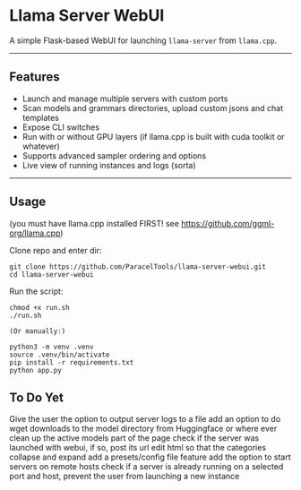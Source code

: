 # Llama Server WebUI

A simple Flask-based WebUI for launching `llama-server` from `llama.cpp`.

---

## Features

- Launch and manage multiple servers with custom ports
- Scan models and grammars directories, upload custom jsons and chat templates
- Expose CLI switches
- Run with or without GPU layers (if llama.cpp is built with cuda toolkit or whatever)
- Supports advanced sampler ordering and options
- Live view of running instances and logs (sorta)

---

## Usage
(you must have llama.cpp installed FIRST! see https://github.com/ggml-org/llama.cpp)

Clone repo and enter dir:
```
git clone https://github.com/ParacelTools/llama-server-webui.git
cd llama-server-webui
```
Run the script:
```
chmod +x run.sh
./run.sh

(Or manually:)

python3 -m venv .venv
source .venv/bin/activate
pip install -r requirements.txt
python app.py
```
## To Do Yet
Give the user the option to output server logs to a file
add an option to do wget downloads to the model directory from Huggingface or where ever
clean up the active models part of the page
check if the server was launched with webui, if so, post its url
edit html so that the categories collapse and expand
add a presets/config file feature
add the option to start servers on remote hosts
check if a server is already running on a selected port and host, prevent the user from launching a new instance

